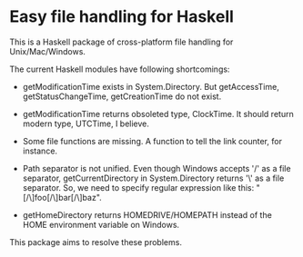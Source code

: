 # Easy file handling for Haskell

This is a Haskell package of cross-platform file handling for Unix/Mac/Windows.

The current Haskell modules have following shortcomings:

- getModificationTime exists in System.Directory. But getAccessTime,
  getStatusChangeTime, getCreationTime do not exist.

- getModificationTime returns obsoleted type, ClockTime. It should
  return modern type, UTCTime, I believe.

- Some file functions are missing. A function to tell the link counter,
  for instance.

- Path separator is not unified. Even though Windows accepts '/' as a
  file separator, getCurrentDirectory in System.Directory returns '\\'
  as a file separator. So, we need to specify regular expression like
  this: "[/\\]foo[/\\]bar[/\\]baz".

- getHomeDirectory returns HOMEDRIVE/HOMEPATH instead of the HOME
  environment variable on Windows.

This package aims to resolve these problems.
